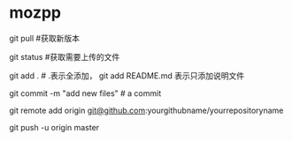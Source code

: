 # mozpp
git pull #获取新版本

git status #获取需要上传的文件 

git add . # .表示全添加， git add README.md 表示只添加说明文件

git commit -m "add new files" # a commit

git remote add origin git@github.com:yourgithubname/yourrepositoryname

git push -u origin master
